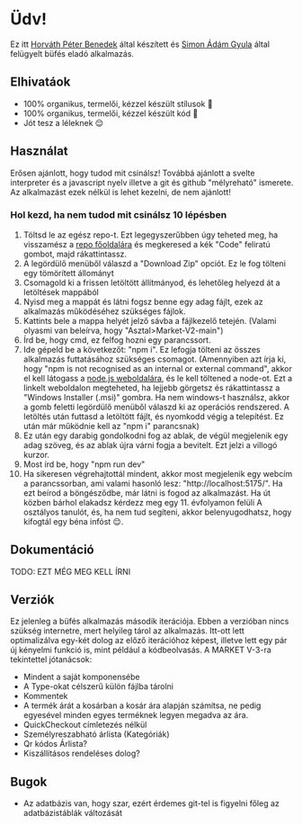 # Üdv!
Ez itt [Horváth Péter Benedek](https://github.com/Yeru0) által készített és [Simon Ádám Gyula](https://github.com/simonadamgyula) által felügyelt büfés eladó alkalmazás.

## Elhivatáok
- 100% organikus, termelői, kézzel készült stílusok 🥀
- 100% organikus, termelői, kézzel készült kód 🌸
- Jót tesz a léleknek 😌

## Használat
Erősen ajánlott, hogy tudod mit csinálsz! Továbbá ajánlott a svelte interpreter és a javascript nyelv illetve a git és github "mélyreható" ismerete. Az alkalmazást ezek nélkül is lehet kezelni, de nem ajánlott!

### Hol kezd, ha nem tudod mit csinálsz 10 lépésben
1. Töltsd le az egész repo-t. Ezt legegyszerűbben úgy teheted meg, ha visszamész a [repo főoldalára](https://github.com/Yeru0/Market-V2) és megkeresed a kék "Code" feliratú gombot, majd rákattintassz.
2. A legördülő menüből válaszd a "Download Zip" opciót. Ez le fog tölteni egy tömörített állományt
3. Csomagold ki a frissen letöltött állítmányod, és lehetőleg helyezd át a letöltések mappából
4. Nyisd meg a mappát és látni fogsz benne egy adag fájlt, ezek az alkalmazás működéséhez szükséges fájlok.
5. Kattints bele a mappa helyét jelző sávba a fájlkezelő tetején. (Valami olyasmi van beleírva, hogy "Asztal>Market-V2-main")
6. Írd be, hogy cmd, ez felfog hozni egy parancssort.
7. Ide gépeld be a következőt: "npm i". Ez lefogja tölteni az összes alkalmazás futtatásához szükséges csomagot. (Amennyiben azt írja ki, hogy "npm is not recognised as an internal or external command", akkor el kell látogass a [node.js weboldalára](https://nodejs.org/en/download), és le kell töltened a node-ot. Ezt a linkelt weboldalon megteheted, ha lejjebb görgetsz és rákattintassz a "Windows Installer (.msi)" gombra. Ha nem windows-t használsz, akkor a gomb feletti legördülő menüből válaszd ki az operációs rendszered. A letöltés után futtasd a letöltött fájlt, és nyomkodd végig a telepítést. Ez után már működnie kell az "npm i" parancsnak)
8. Ez után egy darabig gondolkodni fog az ablak, de végül megjelenik egy adag szöveg, és az ablak újra várni fogja a bevitelt. Ezt jelzi a villogó kurzor.
9. Most írd be, hogy "npm run dev"
10. Ha sikeresen végrehajtottál mindent, akkor most megjelenik egy webcím a parancssorban, ami valami hasonló lesz: "http://localhost:5175/". Ha ezt beírod a böngésződbe, már látni is fogod az alkalmazást.
Ha út közben bárhol elakadsz kérdezz meg egy 11. évfolyamon felüli A osztályos tanulót, és, ha nem tud segíteni, akkor belenyugodhatsz, hogy kifogtál egy béna infóst 😌.
## Dokumentáció
TODO: EZT MÉG MEG KELL ÍRNI
## Verziók
Ez jelenleg a büfés alkalmazás második iterációja.
Ebben a verzióban nincs szükség internetre, mert helyileg tárol az alkalmazás.
Itt-ott lett optimalizálva egy-két dolog az előző iterációhoz képest,
illetve lett egy pár új kényelmi funkció is, mint például a kódbeolvasás.
A MARKET V-3-ra tekintettel jótanácsok:
- Mindent a saját komponensébe
- A Type-okat célszerű külön fájlba tárolni
- Kommentek
- A termék árát a kosárban a kosár ára alapján számítsa, ne pedig egyesével minden egyes terméknek legyen megadva az ára.
- QuickCheckout címletezés nélkül
- Személyreszabható árlista (Kategóriák)
- Qr kódos Árlista?
- Kiszállításos rendeléses dolog?
## Bugok
- Az adatbázis van, hogy szar, ezért érdemes git-tel is figyelni főleg az adatbázistáblák változását